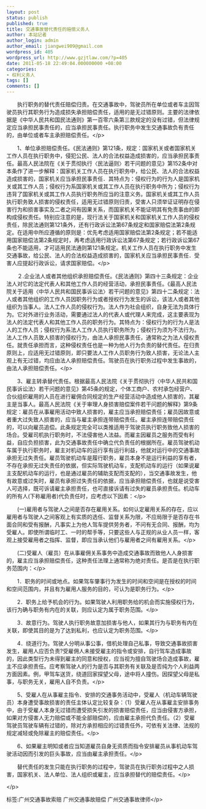```yaml
---
layout: post
status: publish
published: true
title: 交通事故替代责任的赔偿义务人
author: 本站记者
author_login: admin
author_email: jiangwei909@gmail.com
wordpress_id: 405
wordpress_url: http://www.gzjtlaw.com/?p=405
date: 2011-05-18 22:49:04.000000000 +08:00
categories:
- 权利义务人
tags: []
comments: []
---
```

<p>　　执行职务的替代责任赔偿归责。在交通事故中，驾驶员所在单位或者车主因驾驶员执行其职务行为造成损失承担赔偿责任，适用的是无过错原则。主要的法律依据是《中华人民共和国民法通则》第一百零六条第三款规定的没有过错，但法律规定应当承担民事责任的，应当承担民事责任。执行职务中发生交通事故负有责任的，由单位或者车主承担赔偿责任。<&#47;p><p>　　1、单位承担赔偿责任。《民法通则》第121条，规定：国家机关或者国家机关工作人员在执行职务中，侵犯公民、法人的合法权益造成损害的，应当承担民事责任。最高人民法院在《关于贯彻执行〈民法逼则〉若干问题的意见》第152条中对本条作了进一步解释：国家机关工作人员在执行职务中，给公民、法人的合法权益造成损害的，国家机关应当承担民事责任．其特点为：侵权行为的行为人是国家机关或其工作人员；侵权行为系国家机关或其工作人员在执行职务中所为；侵权行为违背了国家机关或其工作人员执行职务所应当的注意义务。国家机关或其工作人员执行职务致人损害的侵权责任，适用无过错原则归责，受害人只须举证证明存在侵害行为和损害事实及二者之间有因果关系，而国家机关不能证明其有免责事由的即构成侵权责任。特别应注意的是，现行法关于国家机关和国家机关工作人员的侵权责任，除民法通则第121条外，还有行政诉讼法第67条规定和国家赔偿法第2条规定。在适用中所应遵循的原则是：优先考虑适用国家赔偿法第2条规定；若不能适用国家赔偿法第2条规定时，再考虑适用行政诉讼法第67条规定；若行政诉讼第67条也不能适用，才可适用民法通则第121条规定。机关工作人员在执行职务中发生交通事故，给公民、法人的合法权益造成损害的，国家机关应当承担民事责任．受害人应提起行政诉讼，请求国家赔偿。<&#47;p><p>　　２.企业法人或者其他组织承担赔偿责任。《民法通则》第四十三条规定：企业法人对它的法定代表人和其他工作人员的经营活动，承担民事责任。《最高人民法院关于适用〈中华人民共和国民事诉讼法〉若干问题的意见》第四十二条规定：法人或者其他组织的工作人员因职务行为或者授权行为发生的诉讼，该法人或者其他组织为当事人。法人工作人员的侵权行为。法人作为社会组织，自身无法为具体行为。它对外进行业务活动，需要通过法人的代表人或代理人来完成，这主要表现为法人的法定代表人和其他工作人员的职务行为。其特点为：侵权行为的行为人是法人的工作人员；侵权行为系法人工作人员执行职务所为；侵权行为须为不法行为。法人工作人员致人损害的侵权行为，由法人承担民事责任，通常称之为法人侵权责任。就责任承担而言，这种侵权责任也是一种为他人行为负责的替代责任。在归责原则上，应适用无过错原则，即只要法人工作人员职务行为致人损害，无论法人主观上有无过错，均应由法人承担赔偿责任。驾驶员在执行职务过程中发生事故的，由法人承担赔偿责任。<&#47;p><p>　　3、雇主转承替代责任。根据最高人民法院《关于贯彻执行〈中华人民共和国民事诉讼法〉若干问题的意见》第45条的规定，个体工商户、农村承包经营户、合伙组织雇用的人员在进行雇佣合同规定的生产经营活动中造成他人损害的，其雇主是当事人。最高人民法院《关于审理人身损害赔偿案件若干问题的解释》第9条规定：雇员在从事雇用活动中致人损害的，雇主应当承担赔偿责任；雇员因故意或者重大过失致人损害的，应当与雇主承担连带赔偿责任。雇主承担连带赔偿责任的，可以向雇员追偿。此条规定完全可以类推适用于驾驶员执行职务致他人损害的场合。受雇司机执行职务时，不法侵害他人法益。而雇主因雇员之服务而受有利益，自应负担损害，此为交通事故责任中确立代负责任的根据所在。雇员驾驶机动车属于执行职务时，雇主对机动车的运行享有运行利益，他就对运行中的交通事故承担无过失责任。雇员驾驶机动车是履行职务，雇员本身不是运行利益的享有者，不存在承担无过失责任的依据，但实际驾驶机动车，支配机动车的运行（如果说雇主支配机动车的运行，也是通过雇员的辅助支配而支配的），当交通事故发生，他有故意或过失时，雇员有承担过失责任的依据，应当承担赔偿责任，也就是说受害人可选择，既可诉请雇主承担责任，也可直接诉请有过失的雇员承担责任。机动车的所有人(下称雇用者)代负责任时，应考虑以下因素：<&#47;p><p>　　(一)雇用者与驾驶人之间是否存在雇用关系。如何认定雇用关系的存在，应以雇用者与驾驶人之间客观上有实质的选任、监督关系为限，不应局限于是否存在书面合同和受有报酬，凡事实上为他人驾车提供劳务者，不问有无合同、报酬，均为受雇人。即使所谓临时工、一时的帮手等，只要这些人与正规的从业人员一样，客观上接受雇用者之指挥、监督，即应当承认他们与雇用者之间有雇用关系。<&#47;p><p>　　(二)受雇人（雇员）在从事雇佣关系事务中造成交通事故而致他人人身损害的，雇主应当承担赔偿责任，这种责任法理上通常称为绝对责任。是否是在执行职务范围内：<&#47;p><p>　　1．职务的时间或地点。如果驾车肇事行为发生的时间和空间是在授权的时间和空间范围内，并且有为雇用人服务的目的，可认为是职务行为。<&#47;p><p>　　2．职务上给予机会的行为。如果驾驶人利用职务给的机会而实施侵权行为，该行为确与职务有内在的关联，则应认定为属于职务范围。<&#47;p><p>　　3．故意行为。驾驶人执行职务故意加损害与他人，如果其行为与职务有内在关联，即使其目的是为了达到私利，也应认定为职务范围。<&#47;p><p>　　4．绕道行为。驾驶人分明从事公事，借机处理自己私事，导致交通事故损害发生，雇用人应否负责?受雇佣人未接受雇主的指令或安排，自行驾车造成事故的，因此类型行为未得到雇主的同意和授权，应当视为擅自驾驶场合造成事故，雇主不应承担责任。应考察驾驶人的行为是否与其职务有关联及是否纯为个人利益两方面因素。例，甲驾车送货，绕道回家探望父母，途中将人撞伤。因探望父母是私事，与职务无关，雇用人自不负责。<&#47;p><p>　　5、受雇人在从事雇主指令、安排的交通事务活动中，受雇人（机动车辆驾驶员）本身遭受事故损害的责任主体认定比较复杂：（1）受雇人在从事雇主安排事务中，由于受雇人本身无过错而遭受损失引发的损害赔偿责任，应当由侵害方承担，如果对方侵害人无力赔偿或不能全部赔偿的，应由雇主承担代负责任。（2）受雇驾驶员驾驶车辆有过错的，除对方承担相应的过错责任外，可依有关法律、法规的规定减轻或免除雇主的赔偿责任。<&#47;p><p>　　6、如果雇主明知或者应当知道雇员自身无资质而指令安排雇员从事机动车驾驶活动因而引发的巨头事故，应当由雇主承担责任。<&#47;p><p>　　替代责任的发生只能在执行职务的过程中，驾驶员在执行职务过程中之人损害，国家机关、法人单位、法人组织或雇主，应当承担替代的赔偿责任。<&#47;p><p><&#47;p><br&#47;><p>标签:广州交通事故索赔 广州交通事故赔偿 广州交通事故律师<&#47;p>
